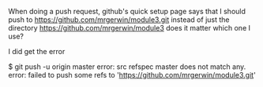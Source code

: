 When doing a push request, github's quick setup page says that I should push to https://github.com/mrgerwin/module3.git instead of just the directory https://github.com/mrgerwin/module3  does it matter which one I use?

I did get the error   

$ git push -u origin master
error: src refspec master does not match any.
error: failed to push some refs to 'https://github.com/mrgerwin/module3.git'
